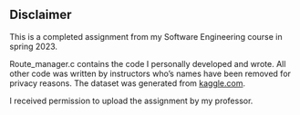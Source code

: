 ## Disclaimer

This is a completed assignment from my Software Engineering course in spring 2023. 

Route_manager.c contains the code I personally developed and wrote. All other code was written by instructors who’s names have been removed for privacy reasons. The dataset was generated from [kaggle.com](https://www.kaggle.com/datasets/arbazmohammad/world-airports-and-airlines-datasets).

I received permission to upload the assignment by my professor.